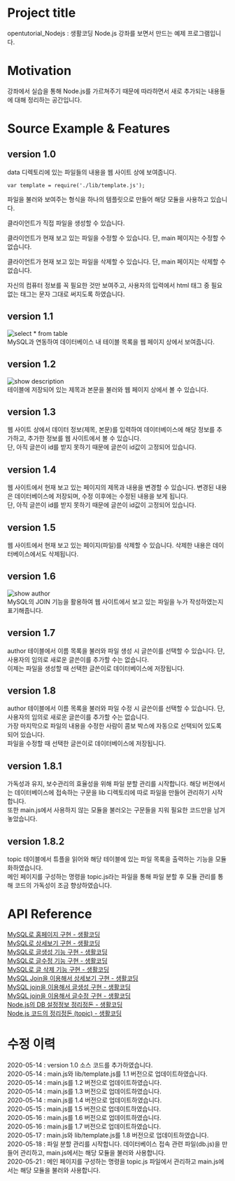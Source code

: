 # Project title
  
opentutorial_Nodejs : 생활코딩 Node.js 강좌를 보면서 만드는 예제 프로그램입니다.  
  
# Motivation
  
강좌에서 실습을 통해 Node.js를 가르쳐주기 때문에 따라하면서 새로 추가되는 내용들에 대해 정리하는 공간입니다.  
  
# Source Example & Features
  
## version 1.0
  
data 디렉토리에 있는 파일들의 내용을 웹 사이트 상에 보여줍니다.  
  
	var template = require('./lib/template.js');
  
파일을 불러와 보여주는 형식을 하나의 템플릿으로 만들어 해당 모듈을 사용하고 있습니다.  
  
클라이언트가 직접 파일을 생성할 수 있습니다.  
  
클라이언트가 현재 보고 있는 파일을 수정할 수 있습니다. 단, main 페이지는 수정할 수 없습니다.  
  
클라이언트가 현재 보고 있는 파일을 삭제할 수 있습니다. 단, main 페이지는 삭제할 수 없습니다.  
  
자신의 컴퓨터 정보를 꼭 필요한 것만 보여주고, 사용자의 입력에서 html 태그 중 필요 없는 태그는 문자 그대로 써지도록 하였습니다.  
  
## version 1.1
  
![select * from table](https://user-images.githubusercontent.com/51042546/81892159-55ef0a80-95e5-11ea-8ec7-6a05be6ccb7b.png)  
MySQL과 연동하여 데이터베이스 내 테이블 목록을 웹 페이지 상에서 보여줍니다.  
  
## version 1.2
  
![show description](https://user-images.githubusercontent.com/51042546/81895534-62776100-95ed-11ea-8109-0f621fd29ffe.png)  
테이블에 저장되어 있는 제목과 본문을 불러와 웹 페이지 상에서 볼 수 있습니다.  
  
## version 1.3
  
웹 사이트 상에서 데이터 정보(제목, 본문)를 입력하여 데이터베이스에 해당 정보를 추가하고, 추가한 정보를 웹 사이트에서 볼 수 있습니다.  
단, 아직 글쓴이 id를 받지 못하기 때문에 글쓴이 id값이 고정되어 있습니다.  
  
## version 1.4
  
웹 사이트에서 현재 보고 있는 페이지의 제목과 내용을 변경할 수 있습니다. 변경된 내용은 데이터베이스에 저장되며, 수정 이후에는 수정된 내용을 보게 됩니다.  
단, 아직 글쓴이 id를 받지 못하기 때문에 글쓴이 id값이 고정되어 있습니다.  
  
## version 1.5
  
웹 사이트에서 현재 보고 있는 페이지(파일)를 삭제할 수 있습니다. 삭제한 내용은 데이터베이스에서도 삭제됩니다.  
  
## version 1.6
  
![show author](https://user-images.githubusercontent.com/51042546/82114912-7ad8ae80-979a-11ea-9aad-86cc5611ef7c.png)  
MySQL의 JOIN 기능을 활용하여 웹 사이트에서 보고 있는 파일을 누가 작성하였는지 표기해줍니다.  
  
## version 1.7
  
author 테이블에서 이름 목록을 불러와 파일 생성 시 글쓴이를 선택할 수 있습니다. 단, 사용자의 임의로 새로운 글쓴이를 추가할 수는 없습니다.  
이제는 파일을 생성할 때 선택한 글쓴이로 데이터베이스에 저장됩니다.  
  
## version 1.8
  
author 테이블에서 이름 목록을 불러와 파일 수정 시 글쓴이를 선택할 수 있습니다. 단, 사용자의 임의로 새로운 글쓴이를 추가할 수는 없습니다.  
가장 마지막으로 파일의 내용을 수정한 사람이 콤보 박스에 자동으로 선택되어 있도록 되어 있습니다.  
파일을 수정할 때 선택한 글쓴이로 데이터베이스에 저장됩니다.  
  
## version 1.8.1
  
가독성과 유지, 보수관리의 효율성을 위해 파일 분할 관리를 시작합니다. 해당 버전에서는 데이터베이스에 접속하는 구문을 lib 디렉토리에 따로 파일을 만들어 관리하기 시작합니다.  
또한 main.js에서 사용하지 않는 모듈을 불러오는 구문들을 지워 필요한 코드만을 남겨놓았습니다.  
  
## version 1.8.2
  
topic 테이블에서 튜플을 읽어와 해당 테이블에 있는 파일 목록을 출력하는 기능을 모듈화하였습니다.  
메인 페이지를 구성하는 명령을 topic.js라는 파일을 통해 파일 분할 후 모듈 관리를 통해 코드의 가독성이 조금 향상하였습니다.  
  
# API Reference
  
<a href = "https://opentutorials.org/course/3347/21186" target = "_blank">MySQL로 홈페이지 구현 - 생활코딩</a>  
<a href = "https://opentutorials.org/course/3347/21187" target = "_blank">MySQL로 상세보기 구현 - 생활코딩</a>  
<a href = "https://opentutorials.org/course/3347/21188" target = "_blank">MySQL로 글생성 기능 구현 - 생활코딩</a>  
<a href = "https://opentutorials.org/course/3347/21189" target = "_blank">MySQL로 글수정 기능 구현 - 생활코딩</a>  
<a href = "https://opentutorials.org/course/3347/21190" target = "_blank">MySQL로 글 삭제 기능 구현 - 생활코딩</a>  
<a href = "https://opentutorials.org/course/3347/21191" target = "_blank">MySQL Join을 이용해서 상세보기 구현 - 생활코딩</a>  
<a href = "https://opentutorials.org/course/3347/21192" target = "_blank">MySQL join을 이용해서 글생성 구현 - 생활코딩</a>  
<a href = "https://opentutorials.org/course/3347/21193" target = "_blank">MySQL join을 이용해서 글수정 구현 - 생활코딩</a>  
<a href = "https://opentutorials.org/course/3347/21195" target = "_blank">Node.js의 DB 설정정보 정리정돈 - 생활코딩</a>  
<a href = "https://opentutorials.org/course/3347/21196" target = "_blank">Node.js 코드의 정리정돈 (topic) - 생활코딩</a>  
  
# 수정 이력
  
2020-05-14 : version 1.0 소스 코드를 추가하였습니다.  
2020-05-14 : main.js와 lib/template.js를 1.1 버전으로 업데이트하였습니다.  
2020-05-14 : main.js를 1.2 버전으로 업데이트하였습니다.  
2020-05-14 : main.js를 1.3 버전으로 업데이트하였습니다.  
2020-05-14 : main.js를 1.4 버전으로 업데이트하였습니다.  
2020-05-15 : main.js를 1.5 버전으로 업데이트하였습니다.  
2020-05-16 : main.js를 1.6 버전으로 업데이트하였습니다.  
2020-05-16 : main.js를 1.7 버전으로 업데이트하였습니다.  
2020-05-17 : main.js와 lib/template.js를 1.8 버전으로 업데이트하였습니다.  
2020-05-18 : 파일 분할 관리를 시작합니다. 데이터베이스 접속 관련 파일(db.js)을 만들어 관리하고, main.js에서는 해당 모듈을 불러와 사용합니다.  
2020-05-21 : 메인 페이지를 구성하는 명령을 topic.js 파일에서 관리하고 main.js에서는 해당 모듈을 불러와 사용합니다.
